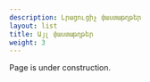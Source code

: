 ```yaml
---
description: Լրացուցիչ փաստաթղթեր
layout: list
title: Այլ փաստաթղթեր
weight: 3
---
```


Page is under construction.
